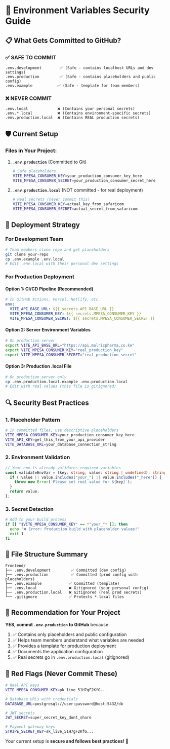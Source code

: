 # 🔐 Environment Variables Security Guide

## 📋 **What Gets Committed to GitHub?**

### ✅ **SAFE TO COMMIT**

```
.env.development        ✅ (Safe - contains localhost URLs and dev settings)
.env.production         ✅ (Safe - contains placeholders and public config)
.env.example           ✅ (Safe - template for team members)
```

### ❌ **NEVER COMMIT**

```
.env.local             ❌ (Contains your personal secrets)
.env.*.local           ❌ (Contains environment-specific secrets)
.env.production.local  ❌ (Contains REAL production secrets)
```

## 🛡️ **Current Setup**

### **Files in Your Project:**

1. **`.env.production`** (Committed to Git)

   ```bash
   # Safe placeholders
   VITE_MPESA_CONSUMER_KEY=your_production_consumer_key_here
   VITE_MPESA_CONSUMER_SECRET=your_production_consumer_secret_here
   ```

2. **`.env.production.local`** (NOT committed - for real deployment)
   ```bash
   # Real secrets (never commit this)
   VITE_MPESA_CONSUMER_KEY=actual_key_from_safaricom
   VITE_MPESA_CONSUMER_SECRET=actual_secret_from_safaricom
   ```

## 🚀 **Deployment Strategy**

### **For Development Team**

```bash
# Team members clone repo and get placeholders
git clone your-repo
cp .env.example .env.local
# Edit .env.local with their personal dev settings
```

### **For Production Deployment**

#### **Option 1: CI/CD Pipeline (Recommended)**

```yaml
# In GitHub Actions, Vercel, Netlify, etc.
env:
  VITE_API_BASE_URL: ${{ secrets.API_BASE_URL }}
  VITE_MPESA_CONSUMER_KEY: ${{ secrets.MPESA_CONSUMER_KEY }}
  VITE_MPESA_CONSUMER_SECRET: ${{ secrets.MPESA_CONSUMER_SECRET }}
```

#### **Option 2: Server Environment Variables**

```bash
# On production server
export VITE_API_BASE_URL="https://api.malricpharma.co.ke"
export VITE_MPESA_CONSUMER_KEY="real_production_key"
export VITE_MPESA_CONSUMER_SECRET="real_production_secret"
```

#### **Option 3: Production .local File**

```bash
# On production server only
cp .env.production.local.example .env.production.local
# Edit with real values (this file is gitignored)
```

## 🔍 **Security Best Practices**

### **1. Placeholder Pattern**

```bash
# In committed files, use descriptive placeholders
VITE_MPESA_CONSUMER_KEY=your_production_consumer_key_here
VITE_API_KEY=get_this_from_your_api_provider
VITE_DATABASE_URL=your_database_connection_string
```

### **2. Environment Validation**

```typescript
// Your env.ts already validates required variables
const validateEnvVar = (key: string, value: string | undefined): string => {
  if (!value || value.includes("your_") || value.includes("_here")) {
    throw new Error(`Please set real value for ${key}`);
  }
  return value;
};
```

### **3. Secret Detection**

```bash
# Add to your build process
if [[ "$VITE_MPESA_CONSUMER_KEY" == *"your_"* ]]; then
  echo "❌ Error: Production build with placeholder values!"
  exit 1
fi
```

## 📁 **File Structure Summary**

```
Frontend/
├── .env.development         ✅ Committed (dev config)
├── .env.production          ✅ Committed (prod config with placeholders)
├── .env.example            ✅ Committed (template)
├── .env.local              ❌ Gitignored (your personal config)
├── .env.production.local   ❌ Gitignored (real prod secrets)
└── .gitignore              ✅ Protects *.local files
```

## 🎯 **Recommendation for Your Project**

**YES, commit `.env.production` to GitHub** because:

1. ✅ Contains only placeholders and public configuration
2. ✅ Helps team members understand what variables are needed
3. ✅ Provides a template for production deployment
4. ✅ Documents the application configuration
5. ✅ Real secrets go in `.env.production.local` (gitignored)

## 🚨 **Red Flags (Never Commit These)**

```bash
# Real API keys
VITE_MPESA_CONSUMER_KEY=pk_live_51H7gF2KfG...

# Database URLs with credentials
DATABASE_URL=postgresql://user:password@host:5432/db

# JWT secrets
JWT_SECRET=super_secret_key_dont_share

# Payment gateway keys
STRIPE_SECRET_KEY=sk_live_51H7gF2KfG...
```

Your current setup is **secure and follows best practices!** 🎉
